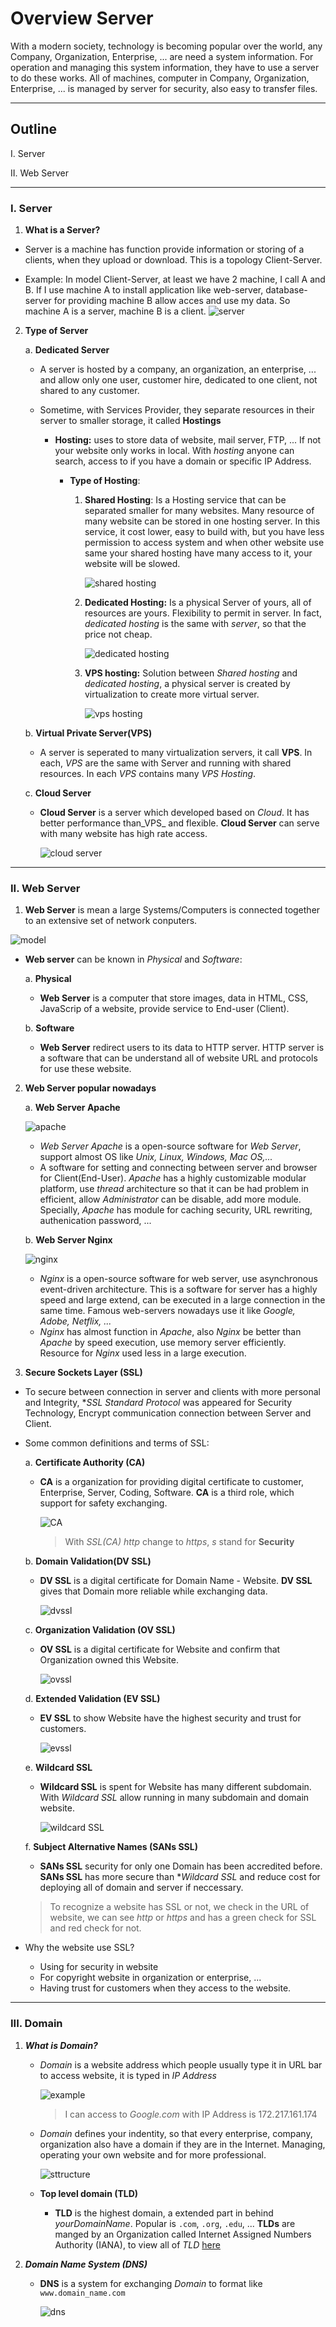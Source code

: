 # Overview Server

With a modern society, technology is becoming popular over the world, any Company, Organization, Enterprise, ... are need a system information. For operation and managing this system information, they have to use a server to do these works. All of machines, computer in Company, Organization, Enterprise, ... is managed by server for security, also easy to transfer files.

***

## Outline

<a href='#Section1' style='text-decoration: none'>I. Server</a>

<a href='#Section2' style='text-decoration: none'>II. Web Server</a>

___

<div id='Section1'></div>

### I. Server

1. **What is a Server?**


- Server is a machine has function provide information or storing of a clients, when they upload or download. This is a topology Client-Server.

- Example: In model Client-Server, at least we have 2 machine, I call A and B. If I use machine A to install application like web-server, database-server for providing machine B allow acces and use my data. So machine A is a server, machine B is a client.
    ![server](images/Web_server/server.png)

2. **Type of Server**

    a. **Dedicated Server** 
    - A server is hosted by a company, an organization, an enterprise, ... and allow  only one user, customer hire, dedicated to one client, not shared to any customer.
    - Sometime, with Services Provider, they separate resources in their server to smaller storage, it called **Hostings**

        * __Hosting:__ uses to store data of website, mail server, FTP, ... If not your website only works in local. With _hosting_ anyone can search, access to if you have a domain or specific IP Address.

            * __Type of Hosting__:

                1. **Shared Hosting**: Is a Hosting service that can be separated smaller for many websites. Many resource of many website can be stored in one hosting server. In this service, it cost lower, easy to build with, but you have less permission to access system and when other website use same your shared hosting have many access to it, your website will be slowed.

                    ![shared hosting](images/Web_server/share_hosting.png)
                2. **Dedicated Hosting:** Is a physical Server of yours, all of resources are yours. Flexibility to permit in server. In fact, _dedicated hosting_ is the same with _server_, so that the price not cheap. 

                    ![dedicated hosting](images/Web_server/dedi-hosting.png)
                3. **VPS hosting:** Solution between _Shared hosting_ and _dedicated hosting_, a physical server is created by virtualization to create more virtual server.

                    ![vps hosting](images/Web_server/vps-hosting.png)


    b. **Virtual Private Server(VPS)**
    - A server is seperated to many virtualization servers, it call **VPS**. In each, _VPS_ are the same with Server and running with shared resources. In each _VPS_ contains many _VPS Hosting_.

    c. **Cloud Server**
    - **Cloud Server** is a server which developed based on _Cloud_. It has better performance than_VPS_ and flexible. **Cloud Server** can serve with many website has high rate access.

        ![cloud server](images/Web_server/cloud.png)

___

<div id='Section2'></div>

### II. Web Server

1. **Web Server** is mean a large Systems/Computers is connected together to an extensive set of network conputers.

![model](images/Web_server/model.png)

- **Web server** can be known in _Physical_ and _Software_:

    a. **Physical** 
    - **Web Server** is a computer that store images, data in HTML, CSS, JavaScrip of a website, provide service to End-user (Client).

    b. **Software**
    - **Web Server** redirect users to its data to HTTP server. HTTP server is a software that can be understand all of website URL and protocols for use these website.

2. **Web Server popular nowadays**

    a. **Web Server Apache**

    ![apache](images/Web_server/webserver/apache.png)
    - _Web Server Apache_ is a open-source software for _Web Server_, support almost OS like _Unix, Linux, Windows, Mac OS,..._
    - A software for setting and connecting between server and browser for Client(End-User). *Apache* has a highly customizable modular platform, use _thread_ architecture so that it can be had problem in efficient, allow _Administrator_ can be disable, add more module. Specially, _Apache_ has module for caching security, URL rewriting, authenication password, ... 

    b. **Web Server Nginx**
    
    ![nginx](images/Web_server/webserver/nginx.png)
    - *Nginx* is a open-source software for web server, use asynchronous event-driven architecture. This is a software for server has a highly speed and large extend, can be executed in a large connection in the same time. Famous web-servers nowadays use it like *Google, Adobe, Netflix, ...* 
    - *Nginx* has almost function in *Apache*, also *Nginx* be better than *Apache* by speed execution, use memory server efficiently. Resource for *Nginx* used less in a large execution.

3. **Secure Sockets Layer (SSL)**

- To secure between connection in server and clients with more personal and Integrity, **SSL Standard Protocol* was appeared for Security Technology, Encrypt communication connection between Server and Client.
- Some common definitions and terms of SSL:

    a. **Certificate Authority (CA)**
    - **CA** is a organization for providing digital certificate to customer, Enterprise, Server, Coding, Software. **CA** is a third role, which support for safety exchanging.

        ![CA](images/Web_server/ssl/ca.png)
        > With *SSL(CA)* _http_ change to *https*, *s* stand for **Security**

    b. **Domain Validation(DV SSL)**
    - **DV SSL** is a digital certificate for Domain Name - Website. **DV SSL** gives that Domain more reliable while exchanging data.

        ![dvssl](images/Web_server/ssl/dvssl.png)

    c. **Organization Validation (OV SSL)**
    - **OV SSL** is a digital certificate for Website and confirm that Organization owned this Website.

        ![ovssl](images/Web_server/ssl/ovssl.png)

    d. **Extended Validation (EV SSL)**
    - **EV SSL** to show Website have the highest security and trust for customers.

        ![evssl](images/Web_server/ssl/evssl.png)

    e. **Wildcard SSL**
    - **Wildcard SSL** is spent for Website has many different subdomain. With _Wildcard SSL_ allow running in many subdomain and domain website.

        ![wildcard SSL](images/Web_server/ssl/wildcard.png)

    f. **Subject Alternative Names (SANs SSL)**
    - **SANs SSL** security for only one Domain has been accredited before. **SANs SSL** has more secure than **Wildcard SSL* and reduce cost for deploying all of domain and server if neccessary.

  > To recognize a website has SSL or not, we check in the URL of website, we can see _http_ or _https_ and has a green check for SSL and red check for not.

- Why the website use SSL? 

    * Using for security in website 
    * For copyright website in organization or enterprise, ...
    * Having trust for customers when they access to the website.

___

### III. Domain

1. ***What is Domain?***
   - _Domain_ is a website address which people usually type it in URL bar to access website, it is typed in _IP Address_

        ![example](images/Web_server/domain/example.png)
        > I can access to _Google.com_ with IP Address is 172.217.161.174

    - _Domain_ defines your indentity, so that every enterprise, company, organization also have a domain if they are in the Internet. Managing, operating your own website and for more professional.

        ![sttructure](images/Web_server/domain/structure.png)

    - **Top level domain (TLD)**

        * __TLD__ is the highest domain, a extended part in behind _yourDomainName_. Popular is `.com`, `.org`, `.edu`, ... **TLDs** are manged by an Organization called Internet Assigned Numbers Authority (IANA), to view all of _TLD_ <a href='https://www.iana.org/domains/root/db'>here</a>

2. ***Domain Name System (DNS)***

     - **DNS** is a system for exchanging _Domain_ to format like `www.domain_name.com` 

        ![dns](images/Web_server/domain/dns.png)